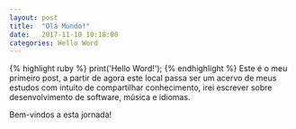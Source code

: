 ```yaml
---
layout: post
title:  "Olá Mundo!"
date:   2017-11-10 10:18:00
categories: Hello Word
---
```


 
{% highlight ruby %}
print('Hello Word!');
{% endhighlight %}
Este é o meu primeiro post, a partir de agora este local passa ser um acervo de meus estudos com intuito de compartilhar conhecimento, irei escrever sobre desenvolvimento de software, música e idiomas. 

Bem-vindos a esta jornada!